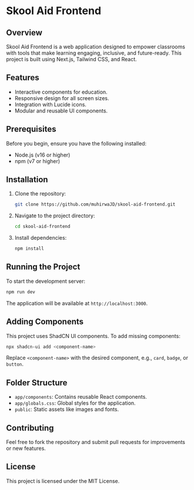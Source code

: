 # Skool Aid Frontend

## Overview
Skool Aid Frontend is a web application designed to empower classrooms with tools that make learning engaging, inclusive, and future-ready. This project is built using Next.js, Tailwind CSS, and React.

## Features
- Interactive components for education.
- Responsive design for all screen sizes.
- Integration with Lucide icons.
- Modular and reusable UI components.

## Prerequisites
Before you begin, ensure you have the following installed:
- Node.js (v16 or higher)
- npm (v7 or higher)

## Installation
1. Clone the repository:
   ```bash
   git clone https://github.com/muhirwaJD/skool-aid-frontend.git
   ```
2. Navigate to the project directory:
   ```bash
   cd skool-aid-frontend
   ```
3. Install dependencies:
   ```bash
   npm install
   ```

## Running the Project
To start the development server:
```bash
npm run dev
```
The application will be available at `http://localhost:3000`.

## Adding Components
This project uses ShadCN UI components. To add missing components:
```bash
npx shadcn-ui add <component-name>
```
Replace `<component-name>` with the desired component, e.g., `card`, `badge`, or `button`.

## Folder Structure
- `app/components`: Contains reusable React components.
- `app/globals.css`: Global styles for the application.
- `public`: Static assets like images and fonts.

## Contributing
Feel free to fork the repository and submit pull requests for improvements or new features.

## License
This project is licensed under the MIT License.
